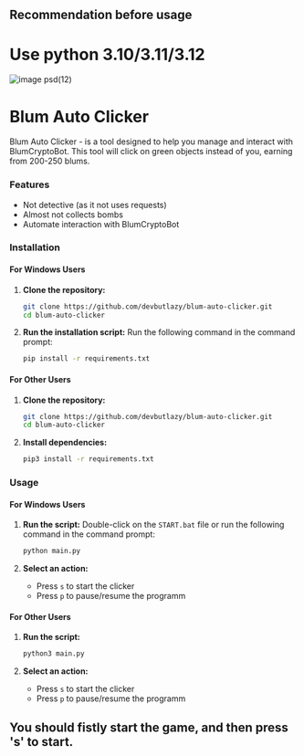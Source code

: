 ## Recommendation before usage

# Use python 3.10/3.11/3.12


![image psd(12)](https://cdn.discordapp.com/attachments/1233052967100223522/1245758350025691236/Untitled-1.png?ex=6659ea5f&is=665898df&hm=86a5cb8825891a975fd4cf49167d4fb88178a523c27bad75899f93653ac7af2d&)

# Blum Auto Clicker

Blum Auto Clicker - is a tool designed to help you manage and interact with BlumCryptoBot. This tool will click on green objects instead of you, earning from 200-250 blums.

### Features
- Not detective (as it not uses requests)
- Almost not collects bombs
- Automate interaction with BlumCryptoBot

### Installation

#### For Windows Users

1. **Clone the repository:**
    ```bash
    git clone https://github.com/devbutlazy/blum-auto-clicker.git
    cd blum-auto-clicker
    ```

2. **Run the installation script:**
	Run the following command in the command prompt:
    ```bash
    pip install -r requirements.txt
    ```
	
#### For Other Users

1. **Clone the repository:**
    ```bash
    git clone https://github.com/devbutlazy/blum-auto-clicker.git
    cd blum-auto-clicker
    ```

2. **Install dependencies:**
    ```bash
    pip3 install -r requirements.txt
    ```

### Usage

#### For Windows Users

1. **Run the script:**
    Double-click on the `START.bat` file or run the following command in the command prompt:
	```bash
	python main.py
	```

2. **Select an action:**
    - Press `s` to start the clicker
    - Press `p` to pause/resume the programm

#### For Other Users

1. **Run the script:**
    ```bash
    python3 main.py
    ```

2. **Select an action:**
    - Press `s` to start the clicker
    - Press `p` to pause/resume the programm


## You should fistly start the game, and then press 's' to start.